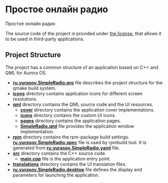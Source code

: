 # Простое онлайн радио

Простое онлайн радио

The source code of the project is provided under
[the license](LICENSE.BSD-3-CLAUSE.md),
that allows it to be used in third-party applications.

## Project Structure

The project has a common structure
of an application based on C++ and QML for Aurora OS.

* **[ru.yurasov.SimpleRadio.pro](ru.yurasov.SimpleRadio.pro)** file
  describes the project structure for the qmake build system.
* **[icons](icons)** directory contains application icons for different screen resolutions.
* **[qml](qml)** directory contains the QML source code and the UI resources.
  * **[cover](qml/cover)** directory contains the application cover implementations.
  * **[icons](qml/icons)** directory contains the custom UI icons.
  * **[pages](qml/pages)** directory contains the application pages.
  * **[SimpleRadio.qml](qml/SimpleRadio.qml)** file
    provides the application window implementation.
* **[rpm](rpm)** directory contains the rpm-package build settings.
  **[ru.yurasov.SimpleRadio.spec](rpm/ru.yurasov.SimpleRadio.spec)** file is used by rpmbuild tool.
  It is generated from **[ru.yurasov.SimpleRadio.yaml](rpm/ru.yurasov.SimpleRadio.yaml)** file.
* **[src](src)** directory contains the C++ source code.
  * **[main.cpp](src/main.cpp)** file is the application entry point.
* **[translations](translations)** directory contains the UI translation files.
* **[ru.yurasov.SimpleRadio.desktop](ru.yurasov.SimpleRadio.desktop)** file
  defines the display and parameters for launching the application.

